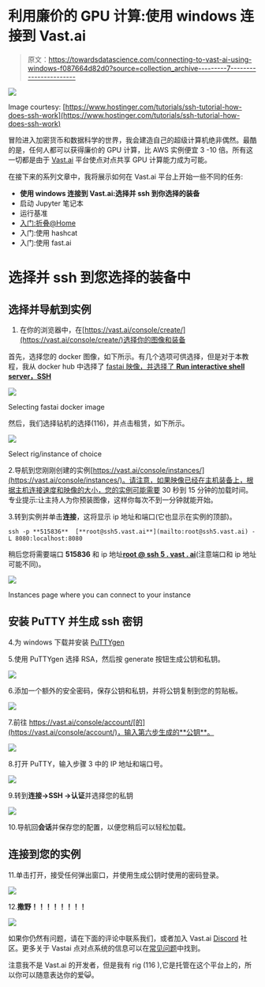 # 利用廉价的 GPU 计算:使用 windows 连接到 Vast.ai

> 原文：<https://towardsdatascience.com/connecting-to-vast-ai-using-windows-f087664d82d0?source=collection_archive---------7----------------------->

![](img/1c710cc1ded28f79b333dfbcd06a6c5c.png)

Image courtesy: [https://www.hostinger.com/tutorials/ssh-tutorial-how-does-ssh-work](https://www.hostinger.com/tutorials/ssh-tutorial-how-does-ssh-work)

冒险进入加密货币和数据科学的世界，我会建造自己的超级计算机绝非偶然。最酷的是，任何人都可以获得廉价的 GPU 计算，比 AWS 实例便宜 3 -10 倍。所有这一切都是由于 [Vast.ai](https://vast.ai/console/create/) 平台使点对点共享 GPU 计算能力成为可能。

在接下来的系列文章中，我将展示如何在 Vast.ai 平台上开始一些不同的任务:

*   **使用 windows 连接到 Vast.ai:选择并 ssh 到你选择的装备**
*   启动 Jupyter 笔记本
*   运行基准
*   [入门:折叠@Home](https://medium.com/@pricett/folding-home-on-vast-ai-rent-compute-power-to-support-disease-research-99f710fe976d?sk=1d4b3eee2408700d73f855fb42400022)
*   入门:使用 hashcat
*   入门:使用 fast.ai

# 选择并 ssh 到您选择的装备中

## 选择并导航到实例

1.  在你的浏览器中，在[https://vast.ai/console/create/](https://vast.ai/console/create/)选择你的图像和装备

首先，选择您的 docker 图像，如下所示。有几个选项可供选择，但是对于本教程，我从 docker hub 中选择了 [fastai 映像，并选择了 **Run interactive shell server，SSH**](https://hub.docker.com/r/vastai/fastai-v3/tags)

![](img/2381e99fc7eeafbae10e100defcec5b1.png)

Selecting fastai docker image

然后，我们选择钻机的选择(116)，并点击租赁，如下所示。

![](img/cc7adc715bd4e03a6c6c718afcfe5417.png)

Select rig/instance of choice

2.导航到您刚刚创建的实例[https://vast.ai/console/instances/](https://vast.ai/console/instances/)。请注意，如果映像已经在主机装备上，根据主机连接速度和映像的大小，您的实例可能需要 30 秒到 15 分钟的加载时间。专业提示:让主持人为你预装图像，这样你每次不到一分钟就能开始。

3.转到实例并单击**连接**，这将显示 ip 地址和端口(它也显示在实例的顶部)。

```
ssh -p **515836**  [**root@ssh5.vast.ai**](mailto:root@ssh5.vast.ai) -L 8080:localhost:8080
```

稍后您将需要端口 **515836** 和 ip 地址[**root @ ssh 5 . vast . ai**](mailto:root@ssh5.vast.ai)(注意端口和 ip 地址可能不同)。

![](img/44a6ea58e8941264fa4ffa5b0cfbdfac.png)

Instances page where you can connect to your instance

## 安装 PuTTY 并生成 ssh 密钥

4.为 windows 下载并安装 [PuTTYgen](https://www.puttygen.com/download-putty#PuTTY_for_windows)

5.使用 PuTTYgen 选择 RSA，然后按 generate 按钮生成公钥和私钥。

![](img/4bd8a8aa91a652cd9726427bf25ff858.png)

6.添加一个额外的安全密码，保存公钥和私钥，并将公钥复制到您的剪贴板。

![](img/7bae9d91f3a4c2312677c85197ce4bef.png)

7.前往 https://vast.ai/console/account/[的](https://vast.ai/console/account/)，输入第六步生成的**公钥**。

![](img/8f29c00321c2514e5b7031991c195a59.png)

8.打开 PuTTY，输入步骤 3 中的 IP 地址和端口号。

![](img/d8bcb942d7871d74b3c10eee2adb9979.png)

9.转到**连接→SSH →认证**并选择您的私钥

![](img/b75ae09636025b0bd22e01702140fa7d.png)

10.导航回**会话**并保存您的配置，以便您稍后可以轻松加载。

## 连接到您的实例

11.单击打开，接受任何弹出窗口，并使用生成公钥时使用的密码登录。

![](img/e88bd440b2675a7dcfba64bfcdde2850.png)

12.**撒野！！！！！！！！**

![](img/851babb25e3c1c43c31a9c71cfc2c597.png)

如果你仍然有问题，请在下面的评论中联系我们，或者加入 Vast.ai [Discord](https://discordapp.com/invite/UmPbgMB) 社区。更多关于 Vastai 点对点系统的信息可以在[常见问题](https://vast.ai/faq/)中找到。

注意我不是 Vast.ai 的开发者，但是我有 rig (116 ),它是托管在这个平台上的，所以你可以随意表达你的爱😺。
